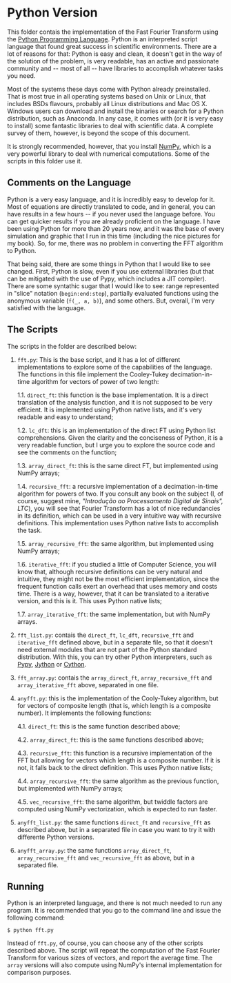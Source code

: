 # Python Version

This folder contais the implementation of the Fast Fourier Transform using the [Python Programming Language](https://python.org). Python is an interpreted script language that found great success in scientific environments. There are a lot of reasons for that: Python is easy and clean, it doesn't get in the way of the solution of the problem, is very readable, has an active and passionate community and -- most of all -- have libraries to accomplish whatever tasks you need.

Most of the systems these days come with Python already preinstalled. That is most true in all operating systems based on Unix or Linux, that includes BSDs flavours, probably all Linux distributions and Mac OS X. Windows users can download and install the binaries or search for a Python distribution, such as Anaconda. In any case, it comes with (or it is very easy to install) some fantastic libraries to deal with scientific data. A complete survey of them, however, is beyond the scope of this document.

It is strongly recommended, however, that you install [NumPy](http://numpy.org/), which is a very powerful library to deal with numerical computations. Some of the scripts in this folder use it.


## Comments on the Language

Python is a very easy language, and it is incredibly easy to develop for it. Most of equations are directly translated to code, and in general, you can have results in a few hours -- if you never used the language before. You can get quicker results if you are already proficient on the language. I have been using Python for more than 20 years now, and it was the base of every simulation and graphic that I run in this time (including the nice pictures for my book). So, for me, there was no problem in converting the FFT algorithm to Python.

That being said, there are some things in Python that I would like to see changed. First, Python is slow, even if you use external libraries (but that can be mitigated with the use of Pypy, which includes a JIT compiler). There are some syntathic sugar that I would like to see: range represented in "slice" notation (`begin:end:step`), partially evaluated functions using the anonymous variable (`f(_, a, b)`), and some others. But, overall, I'm very satisfied with the language.


## The Scripts

The scripts in the folder are described below:

1. `fft.py`: This is the base script, and it has a lot of different implementations to explore some  of the capabilities of the language. The functions in this file implement the Cooley-Tukey decimation-in-time algorithm for vectors of power of two length:

   1.1. `direct_ft`: this function is the base implementation. It is a direct translation of the analysis function, and it is not supposed to be very efficient. It is implemented using Python native lists, and it's very readable and easy to understand;

   1.2. `lc_dft`: this is an implementation of the direct FT using Python list comprehensions. Given the clarity and the conciseness of Python, it is a very readable function, but I urge you to explore the source code and see the comments on the function;

   1.3. `array_direct_ft`: this is the same direct FT, but implemented using NumPy arrays;

   1.4. `recursive_fft`: a recursive implementation of a decimation-in-time algorithm for powers of two. If you consult any book on the subject (I, of course, suggest mine, *"Introdução ao Processamento Digital de Sinais", LTC*), you will see that Fourier Transform has a lot of nice redundancies in its definition, which can be used in a very intuitive way with recursive definitions. This implementation uses Python native lists to accomplish the task.

   1.5. `array_recursive_fft`: the same algorithm, but implemented using NumPy arrays;

   1.6. `iterative_fft`: if you studied a little of Computer Science, you will know that, although recursive definitions can be very natural and intuitive, they might not be the most efficient implementation, since the frequent function calls exert an overhead that uses memory and costs time. There is a way, however, that it can be translated to a iterative version, and this is it. This uses Python native lists;

   1.7. `array_iterative_fft`: the same implementation, but with NumPy arrays.

2. `fft_list.py`: contais the `direct_ft`, `lc_dft`, `recursive_fft` and `iterative_fft` defined above, but in a separate file, so that it doesn't need external modules that are not part of the Python standard distribution. With this, you can try other Python interpreters, such as [Pypy](https://pypy.org), [Jython](http://jython.org) or [Cython](https://cython.org).

3. `fft_array.py`: contais the `array_direct_ft`, `array_recursive_fft` and `array_iterative_fft` above, separated in one file.

4. `anyfft.py`: this is the implementation of the Cooly-Tukey algorithm, but for vectors of composite length (that is, which length is a composite number). It implements the following functions:

   4.1. `direct_ft`: this is the same function described above;

   4.2. `array_direct_ft`: this is the same functions described above;

   4.3. `recursive_fft`: this function is a recursive implementation of the FFT but allowing for vectors which length is a composite number. If it is not, it falls back to the direct definition. This uses Python native lists;

   4.4. `array_recursive_fft`: the same algorithm as the previous function, but implemented with NumPy arrays;

   4.5. `vec_recursive_fft`: the same algorithm, but twiddle factors are computed using NumPy vectorization, which is expected to run faster.

5. `anyfft_list.py`: the same functions `direct_ft` and `recursive_fft` as described above, but in a separated file in case you want to try it with differente Python versions.

6. `anyfft_array.py`: the same functions `array_direct_ft`, `array_recursive_fft` and `vec_recursive_fft` as above, but in a separated file.


## Running

Python is an interpreted language, and there is not much needed to run any program. It is recommended that you go to the command line and issue the following command:

```
$ python fft.py
```

Instead of `fft.py`, of course, you can choose any of the other scripts described above. The script will repeat the computation of the Fast Fourier Transform for various sizes of vectors, and report the average time. The `array` versions will also compute using NumPy's internal implementation for comparison purposes.
